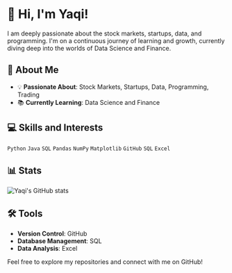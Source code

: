 # 👋 Hi, I'm Yaqi!

I am deeply passionate about the stock markets, startups, data, and programming. I'm on a continuous journey of learning and growth, currently diving deep into the worlds of Data Science and Finance.

## 🚀 About Me

- 💡 **Passionate About**: Stock Markets, Startups, Data, Programming, Trading
- 📚 **Currently Learning**: Data Science and Finance

## 💻 Skills and Interests

`Python` `Java` `SQL` `Pandas` `NumPy` `Matplotlib` `GitHub` `SQL` `Excel`

## 📊 Stats

![Yaqi's GitHub stats](https://github-readme-stats.vercel.app/api?username=qiqieva&theme=ayu-mirage&count_private=true&include_all_commits=true&show_icons=true&rank_icon=github&hide=contribs)

## 🛠️ Tools

- **Version Control**: GitHub
- **Database Management**: SQL
- **Data Analysis**: Excel
  

Feel free to explore my repositories and connect with me on GitHub! 

